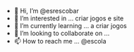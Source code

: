 - 👋 Hi, I’m @esrescobar
- 👀 I’m interested in ... criar jogos e site
- 🌱 I’m currently learning ...  a criar jogos
- 💞️ I’m looking to collaborate on ... 
- 📫 How to reach me ...  @escola

<!---
esrescobar/esrescobar is a ✨ special ✨ repository because its `README.md` (this file) appears on your GitHub profile.
You can click the Preview link to take a look at your changes.
--->
